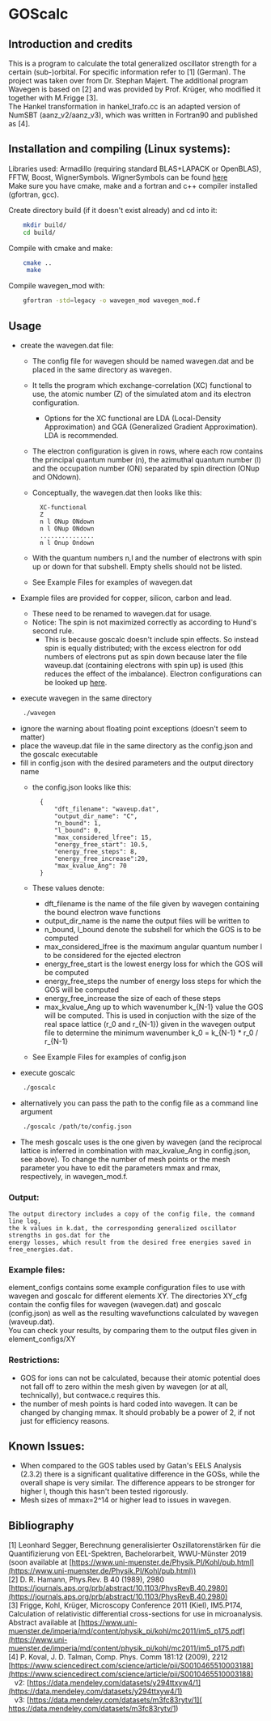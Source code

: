 # GOScalc

## Introduction and credits

This is a program to calculate the total generalized oscillator strength for a certain (sub-)orbital.
For specific information refer to [1] (German).
The project was taken over from Dr. Stephan Majert.
The additional program Wavegen is based on [2] and was provided by Prof. Krüger, who modified it together with M.Frigge [3].  
The Hankel transformation in hankel_trafo.cc is an adapted version of NumSBT (aanz_v2/aanz_v3), which was written in Fortran90 and published as [4].  

## Installation and compiling (Linux systems):
Libraries used: Armadillo (requiring standard BLAS+LAPACK or OpenBLAS), FFTW, Boost, WignerSymbols. WignerSymbols can be found [here](https://github.com/joeydumont/wignerSymbols)<!--- TODO: is superlu needed?-->  
Make sure you have cmake, make and a fortran and c++ compiler installed (gfortran, gcc).

Create directory build (if it doesn't exist already) and cd into it:
```bash
	mkdir build/
	cd build/
```
Compile with cmake and make:
```bash
    cmake ..
     make
```
Compile wavegen_mod with:
```bash
	gfortran -std=legacy -o wavegen_mod wavegen_mod.f
```

## Usage

+ create the wavegen.dat file:
    + The config file for wavegen should be named wavegen.dat and be placed in the same directory as wavegen.
    +	It tells the program which exchange-correlation (XC) functional to use,
        the atomic number (Z) of the simulated atom and its electron configuration.
        + Options for the XC functional are LDA (Local-Density Approximation) and GGA (Generalized Gradient Approximation). LDA is recommended.
	+ The electron configuration is given in rows, where each row contains the principal quantum number (n),
	   the azimuthal quantum number (l) and the occupation number (ON) separated by spin direction (ONup and ONdown).
    + Conceptually, the wavegen.dat then looks like this:

            XC-functional
            Z
            n l ONup ONdown
            n l ONup ONdown
            ...............
            n l Onup Ondown

    + With the quantum numbers n,l and the number of electrons with spin up or down for that subshell.
	   Empty shells should not be listed.
    + See Example Files for examples of wavegen.dat

+ Example files are provided for copper, silicon, carbon and lead.
	+ These need to be renamed to wavegen.dat for usage.
	+ Notice: The spin is not maximized correctly as according to Hund's second rule.
        + 	This is because goscalc doesn't include spin effects.
        	     So instead spin is equally distributed; with the excess electron for odd numbers of electrons put as spin down because later the file waveup.dat (containing electrons with spin up) is used
            	(this reduces the effect of the imbalance).
	Electron configurations can be looked up [here](https://sciencenotes.org/list-of-electron-configurations-of-elements/).
+ execute wavegen in the same directory
```bash
    ./wavegen
```
+ ignore the warning about floating point exceptions (doesn't seem to matter)
+ place the waveup.dat file in the same directory as the config.json and the goscalc executable
+ fill in config.json with the desired parameters and the output directory name
    + the config.json looks like this:

            {
            	"dft_filename": "waveup.dat",
            	"output_dir_name": "C",
            	"n_bound": 1,
            	"l_bound": 0,
            	"max_considered_lfree": 15,
            	"energy_free_start": 10.5,
            	"energy_free_steps": 8,
            	"energy_free_increase":20,
            	"max_kvalue_Ang": 70
            }

    + These values denote:
        + dft_filename is the name of the file given by wavegen containing the bound electron wave functions
        + output_dir_name is the name the output files will be written to
        + n_bound, l_bound denote the subshell for which the GOS is to be computed
        + max_considered_lfree is the maximum angular quantum number l  to be considered for the ejected electron
        + energy_free_start is the lowest energy loss for which the GOS will be computed
        + energy_free_steps the number of energy loss steps  for which the GOS will be computed
        + energy_free_increase the size of each of these steps
        + max_kvalue_Ang up to which wavenumber k_{N-1} value the GOS will be computed. This is used in conjuction with the size of the real space lattice (r_0 and r_{N-1}) given in the wavegen output file to determine the minimum wavenumber k_0 = k_{N-1} * r_0 / r_{N-1}
    + See Example Files for examples of config.json
+ execute goscalc
```bash
    ./goscalc
```
+ alternatively you can pass the path to the config file as a command line argument
```bash
    ./goscalc /path/to/config.json
```

+ The mesh goscalc uses is the one given by wavegen (and the reciprocal lattice is inferred in combination with max_kvalue_Ang in config.json, see above). To change the number of mesh points or the mesh parameter you have to edit the parameters mmax and rmax, respectively, in wavegen_mod.f.

### Output:
	The output directory includes a copy of the config file, the command line log,
    the k values in k.dat, the corresponding generalized oscillator strengths in gos.dat for the
	energy losses, which result from the desired free energies saved in free_energies.dat.

### Example files:
element_configs contains some example configuration files to use with wavegen and goscalc for different elements XY.
The directories  XY_cfg contain the config files for wavegen (wavegen.dat) and goscalc (config.json) as well as the resulting wavefunctions calculated by wavegen (waveup.dat).  
You can check your results, by comparing them to the output files given in element_configs/XY

### Restrictions:
+ GOS for ions can not be calculated, because their atomic potential does not fall off to zero within the mesh given by wavegen (or at all, technically), but contwace.c requires this.
+ the number of mesh points is hard coded into wavegen. It can be changed by changing mmax. It should probably be a power of 2, if not just for efficiency reasons.

## Known Issues:
+ When compared to the GOS tables used by Gatan's EELS Analysis (2.3.2) there is a significant qualitative difference in the GOSs, while the overall shape is very similar.
	The difference appears to be stronger for higher l, though this hasn't been tested rigorously.
+  Mesh sizes of mmax=2^14 or higher lead to issues in wavegen.

## Bibliography
[1] Leonhard Segger, Berechnung generalisierter Oszillatorenstärken für die Quantifizierung von EEL-Spektren, Bachelorarbeit, WWU-Münster 2019 (soon available at [https://www.uni-muenster.de/Physik.PI/Kohl/pub.html](https://www.uni-muenster.de/Physik.PI/Kohl/pub.html)) <!---TODO: Add specific link as soon as thesis is up-->  
[2] D. R. Hamann, Phys.Rev. B 40 (1989), 2980 [https://journals.aps.org/prb/abstract/10.1103/PhysRevB.40.2980](https://journals.aps.org/prb/abstract/10.1103/PhysRevB.40.2980)  
[3] Frigge, Kohl, Krüger, Microscopy Conference 2011 (Kiel), IM5.P174, <!--- TODO: Citation from proceedings journal -->
	Calculation of relativistic differential cross-sections for use in microanalysis. Abstract available at [https://www.uni-muenster.de/imperia/md/content/physik_pi/kohl/mc2011/im5_p175.pdf](https://www.uni-muenster.de/imperia/md/content/physik_pi/kohl/mc2011/im5_p175.pdf)  
[4] P. Koval,  J. D. Talman, Comp. Phys. Comm 181:12 (2009), 2212 [https://www.sciencedirect.com/science/article/pii/S0010465510003188](https://www.sciencedirect.com/science/article/pii/S0010465510003188)  
&nbsp;&nbsp; v2: [https://data.mendeley.com/datasets/y294ttxyw4/1](https://data.mendeley.com/datasets/y294ttxyw4/1)  
&nbsp;&nbsp; v3: [https://data.mendeley.com/datasets/m3fc83rytv/1]( https://data.mendeley.com/datasets/m3fc83rytv/1)  
